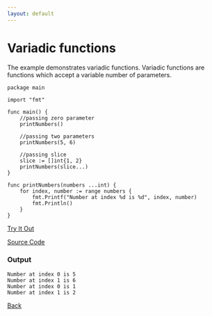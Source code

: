 ```yaml
---
layout: default
---
```


# Variadic functions

The example demonstrates variadic functions. Variadic functions are functions which accept a variable number of parameters.

```
package main

import "fmt"

func main() {
	//passing zero parameter
	printNumbers()

	//passing two parameters
	printNumbers(5, 6)

	//passing slice
	slice := []int{1, 2}
	printNumbers(slice...)
}

func printNumbers(numbers ...int) {
	for index, number := range numbers {
		fmt.Printf("Number at index %d is %d", index, number)
		fmt.Println()
	}
}
```
<a href='https://play.golang.org/p/jO0EqOanaQF' target='_blank'>Try It Out</a>

[Source Code](https://github.com/sagar-jadhav/go-examples/blob/master/src/variadic.go)

### Output

```
Number at index 0 is 5
Number at index 1 is 6
Number at index 0 is 1
Number at index 1 is 2
```

[Back](./)
